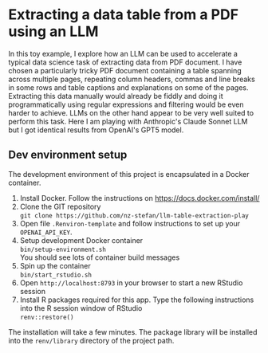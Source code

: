 # Extracting a data table from a PDF using an LLM

In this toy example, I explore how an LLM can be used to accelerate a typical data 
science task of extracting data from PDF document. I have chosen a particularly 
tricky PDF document containing a table spanning across multiple pages, repeating
column headers, commas and line breaks in some rows and table captions and explanations
on some of the pages. Extracting this data manually would already be fiddly and 
doing it programmatically using regular expressions and filtering would be even 
harder to achieve. LLMs on the other hand appear to be very well suited to perform
this task. Here I am playing with Anthropic's Claude Sonnet LLM but I got identical
results from OpenAI's GPT5 model.


## Dev environment setup

The development environment of this project is encapsulated in a Docker container.

1. Install Docker. Follow the instructions on https://docs.docker.com/install/
2. Clone the GIT repository   
   `git clone https://github.com/nz-stefan/llm-table-extraction-play`
3. Open file `.Renviron-template` and follow instructions to set up your `OPENAI_API_KEY`.
4. Setup development Docker container  
   `bin/setup-environment.sh`  
   You should see lots of container build messages
5. Spin up the container  
   `bin/start_rstudio.sh`
6. Open `http://localhost:8793` in your browser to start a new RStudio session
7. Install R packages required for this app. Type the following instructions into the R session window of RStudio  
   `renv::restore()`

The installation will take a few minutes. The package library will be installed into 
the `renv/library` directory of the project path.

